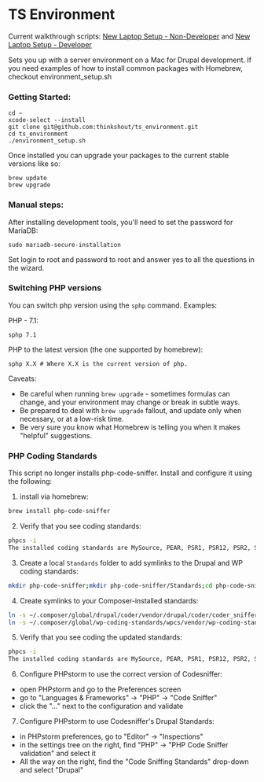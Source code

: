 TS Environment
====================

Current walkthrough scripts: [New Laptop Setup - Non-Developer](https://docs.google.com/document/d/1KtqD0vWGBFujeDt6ZiIDnKgFjzxqzLs6pFerTl7AAEk/edit?usp=sharing) and [New Laptop Setup - Developer](https://docs.google.com/document/d/1lGJ3_BRJjQkNxkD9RCjdaPBvBIw9RhffJu2PkgJ79ws/edit?usp=sharing)

Sets you up with a server environment on a Mac for Drupal development. If you need examples of how to install common packages with Homebrew, checkout environment_setup.sh

### Getting Started:
```
cd ~
xcode-select --install
git clone git@github.com:thinkshout/ts_environment.git
cd ts_environment
./environment_setup.sh
```

Once installed you can upgrade your packages to the current stable versions like so:

```
brew update
brew upgrade
```

### Manual steps:

After installing development tools, you'll need to set the password for MariaDB:
```
sudo mariadb-secure-installation
```
Set login to root and password to root and answer yes to all the questions in the wizard.


### Switching PHP versions

You can switch php version using the `sphp` command. Examples:

PHP - 7.1:
```
sphp 7.1
```

PHP to the latest version (the one supported by homebrew):
```
sphp X.X # Where X.X is the current version of php.
```

Caveats:

* Be careful when running `brew upgrade` - sometimes formulas can change, and your environment may change or break in subtle ways.
* Be prepared to deal with `brew upgrade` fallout, and update only when necessary, or at a low-risk time.
* Be very sure you know what Homebrew is telling you when it makes "helpful" suggestions.

### PHP Coding Standards

This script no longer installs php-code-sniffer. Install and configure it using the following:

1. install via homebrew:

~~~bash
brew install php-code-sniffer
~~~

2. Verify that you see coding standards:

~~~bash
phpcs -i
The installed coding standards are MySource, PEAR, PSR1, PSR12, PSR2, Squiz, and Zend
~~~

3. Create a local `Standards` folder to add symlinks to the Drupal and WP coding standards:

~~~bash
mkdir php-code-sniffer;mkdir php-code-sniffer/Standards;cd php-code-sniffer/Standards
~~~

4. Create symlinks to your Composer-installed standards:

~~~bash
ln -s ~/.composer/global/drupal/coder/vendor/drupal/coder/coder_sniffer/Drupal Drupal
ln -s ~/.composer/global/wp-coding-standards/wpcs/vendor/wp-coding-standards/wpcs/WordPress-Core WordPress-Core
~~~

5. Verify that you see coding the updated standards:

~~~bash
phpcs -i
The installed coding standards are MySource, PEAR, PSR1, PSR12, PSR2, Squiz, Zend, Drupal and WordPress-Core
~~~

6. Configure PHPstorm to use the correct version of Codesniffer:

- open PHPstorm and go to the Preferences screen
- go to "Languages & Frameworks" -> "PHP" -> "Code Sniffer"
- click the "..." next to the configuration and validate

7. Configure PHPstorm to use Codesniffer's Drupal Standards:

- in PHPstorm preferences, go to "Editor" -> "Inspections"
- in the settings tree on the right, find "PHP" -> "PHP Code Sniffer validation" and select it
- All the way on the right, find the "Code Sniffing Standards" drop-down and select "Drupal"
